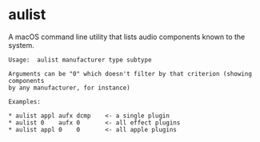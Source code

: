 # aulist
A macOS command line utility that lists audio components known to the system.

```
Usage:  aulist manufacturer type subtype

Arguments can be "0" which doesn't filter by that criterion (showing components
by any manufacturer, for instance)

Examples:

* aulist appl aufx dcmp    <- a single plugin
* aulist 0    aufx 0       <- all effect plugins
* aulist appl 0    0       <- all apple plugins
```
